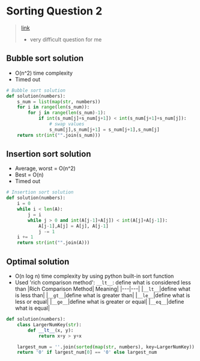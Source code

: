 # Sorting Question 2

> [link](https://programmers.co.kr/learn/courses/30/lessons/42746)
>
> - very difficult question for me

## Bubble sort solution

- O(n^2) time complexity
- Timed out

```python
# Bubble sort solution
def solution(numbers):
    s_num = list(map(str, numbers))
    for i in range(len(s_num)):
        for j in range(len(s_num)-1):
            if int(s_num[j]+s_num[j+1]) < int(s_num[j+1]+s_num[j]):
                # swap values
                s_num[j],s_num[j+1] = s_num[j+1],s_num[j]
    return str(int("".join(s_num)))
```

## Insertion sort solution

- Average, worst = O(n^2)
- Best = O(n)
- Timed out

```python
# Insertion sort solution
def solution(numbers):
    i = 0
    while i < len(A):
        j = i
        while j > 0 and int(A[j-1]+A[j]) < int(A[j]+A[j-1]):
            A[j-1],A[j] = A[j], A[j-1]
            j -= 1
    i += 1
    return str(int("".join(A)))
```

## Optimal solution

- O(n log n) time complexity by using python built-in sort function
- Used 'rich comparison method': `__lt__`: define what is considered less than
  |Rich Comparison Method| Meaning|
  |---|---|
  |`__lt__`|define what is less than|
  |`__gt__`|define what is greater than|
  |`__le__`|define what is less or equal|
  |`__ge__`|define what is greater or equal|
  |`__eq__`|define what is equal|

```python
def solution(numbers):
    class LargerNumKey(str):
        def __lt__(x, y):
            return x+y > y+x

    largest_num = ''.join(sorted(map(str, numbers), key=LargerNumKey))
    return '0' if largest_num[0] == '0' else largest_num
```

